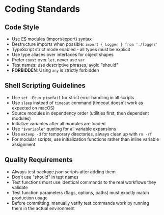 # Coding Standards

## Code Style

- Use ES modules (import/export) syntax
- Destructure imports when possible: `import { Logger } from './logger'`
- TypeScript strict mode enabled - all types must be explicit
- Use type aliases over interfaces for object shapes
- Prefer `const` over `let`, never use `var`
- Test names: use descriptive phrases, avoid "should"
- **FORBIDDEN**: Using `any` is strictly forbidden

## Shell Scripting Guidelines

- Use `set -Eeuo pipefail` for strict error handling in all scripts
- Use `sleep` instead of `timeout` command (timeout doesn't work as expected on macOS)
- Source modules in dependency order (utilities first, then dependent modules)
- Initialize variables after all modules are loaded
- Use `"$variable"` quoting for all variable expansions
- Use `mktemp -d` for temporary directories, always clean up with `rm -rf`
- For modular scripts, use initialization functions rather than inline variable assignment

## Quality Requirements

- Always test package.json scripts after adding them
- Don't use "should" in test names
- Test functions must use identical commands to the real workflows they validate
- Test function parameters (flags, options, paths) must exactly match production usage
- Before committing, manually verify test commands work by running them in the actual environment